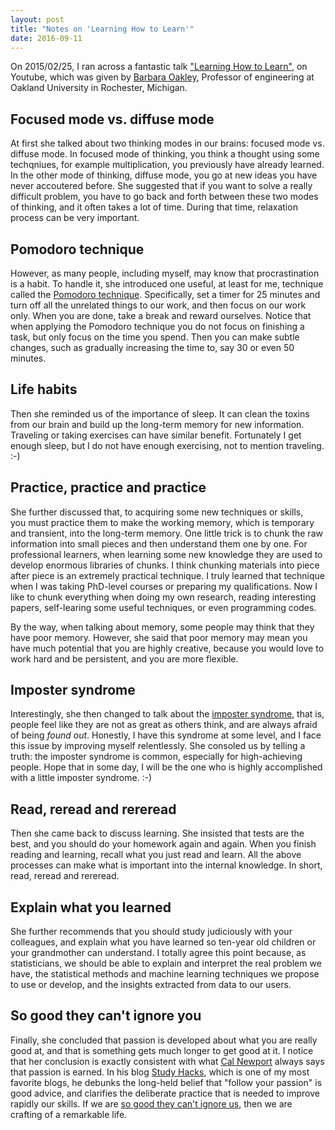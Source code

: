 ```yaml
---
layout: post
title: "Notes on 'Learning How to Learn'"
date: 2016-09-11
---
```


On 2015/02/25, I ran across a fantastic talk ["Learning How to Learn"](https://www.youtube.com/watch?v=vd2dtkMINIw), on Youtube, which was given by [Barbara Oakley](http://www.barbaraoakley.com/), Professor of engineering at Oakland University in Rochester, Michigan. 

## Focused mode vs. diffuse mode

At first she talked about two thinking modes in our brains: focused mode vs. diffuse mode. In focused mode of thinking, you think a thought using some techqniues, for example multiplication, you previously have already learned. In the other mode of thinking, diffuse mode, you go at new ideas you have never accoutered before. She suggested that if you want to solve a really difficult problem, you have to go back and forth between these two modes of thinking, and it often takes a lot of time. During that time, relaxation process can be very important.

## Pomodoro technique

However, as many people, including myself, may know that procrastination is a habit. To handle it, she introduced one useful, at least for me, technique called the [Pomodoro technique](http://pomodorotechnique.com/). Specifically, set a timer for 25 minutes and turn off all the unrelated things to our work, and then focus on our work only. When you are done, take a break and reward ourselves. Notice that when applying the Pomodoro technique you do not focus on finishing a task, but only focus on the time you spend. Then you can make subtle changes, such as gradually increasing the time to, say 30 or even 50 minutes.

## Life habits

Then she reminded us of the importance of sleep. It can clean the toxins from our brain and build up the long-term memory for new information. Traveling or taking exercises can have similar benefit. Fortunately I get enough sleep, but I do not have enough exercising, not to mention traveling. :-)

## Practice, practice and practice

She further discussed that, to acquiring some new techniques or skills, you must practice them to make the working memory, which is temporary and transient, into the long-term memory. One little trick is to chunk the raw information into small pieces and then understand them one by one. For professional learners, when learning some new knowledge they are used to develop enormous libraries of chunks. I think chunking materials into piece after piece is an extremely practical technique. I truly learned that technique when I was taking PhD-level courses or preparing my qualifications. Now I like to chunk everything when doing my own research, reading interesting papers, self-learing some useful techniques, or even programming codes.

By the way, when talking about memory, some people may think that they have poor memory. However, she said that poor memory may mean you have much potential that you are highly creative, because you would love to work hard and be persistent, and you are more flexible.

## Imposter syndrome

Interestingly, she then changed to talk about the [imposter syndrome](http://en.wikipedia.org/wiki/Impostor_syndrome), that is, people feel like they are not as great as others think, and are always afraid of being *found out*. Honestly, I have this syndrome at some level, and I face this issue by improving myself relentlessly. She consoled us by telling a truth: the imposter syndrome is common, especially for high-achieving people. Hope that in some day, I will be the one who is highly accomplished with a little imposter syndrome. :-)

## Read, reread and rereread 

Then she came back to discuss learning. She insisted that tests are the best, and you should do your homework again and again. When you finish reading and learning, recall what you just read and learn. All the above processes can make what is important into the internal knowledge. In short, read, reread and rereread.

## Explain what you learned

She further recommends that you should study judiciously with your colleagues, and explain what you have learned so ten-year old children or your grandmother can understand. I totally agree this point because, as statisticians, we should be able to explain and interpret the real problem we have, the statistical methods and machine learning techniques we propose to use or develop, and the insights extracted from data to our users.

## So good they can't ignore you

Finally, she concluded that passion is developed about what you are really good at, and that is something gets much longer to get good at it. I notice that her conclusion is exactly consistent with what [Cal Newport](http://people.cs.georgetown.edu/~cnewport/) always says that passion is earned. In his blog [Study Hacks](http://calnewport.com/blog/), which is one of my most favorite blogs, he debunks the long-held belief that "follow your passion" is good advice, and clarifies the deliberate practice that is needed to improve rapidly our skills. If we are [so good they can't ignore us](http://www.amazon.com/Good-They-Cant-Ignore-You/dp/1455509124), then we are crafting of a remarkable life.
